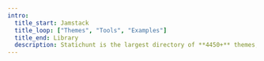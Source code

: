 ```yaml
---
intro:
  title_start: Jamstack
  title_loop: ["Themes", "Tools", "Examples"]
  title_end: Library
  description: Statichunt is the largest directory of **4450+** themes, starters, UI kits, and tools for Static Site Generators. Find the perfect starting point for your next project and save hours. 
---
```

